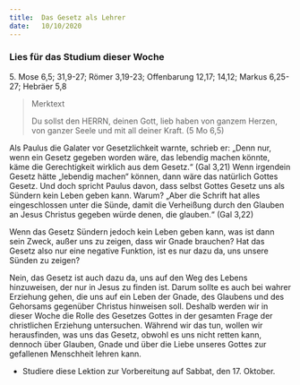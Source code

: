 ```yaml
---
title:  Das Gesetz als Lehrer
date:   10/10/2020
---
```


### Lies für das Studium dieser Woche
5\. Mose 6,5; 31,9-27; Römer 3,19-23; Offenbarung 12,17; 14,12; Markus 6,25-27; Hebräer 5,8

> <p>Merktext</p>
> Du sollst den HERRN, deinen Gott, lieb haben von ganzem Herzen, von ganzer Seele und mit all deiner Kraft. (5 Mo 6,5)

Als Paulus die Galater vor Gesetzlichkeit warnte, schrieb er: „Denn nur, wenn ein Gesetz gegeben worden wäre, das lebendig machen könnte, käme die Gerechtigkeit wirklich aus dem Gesetz.“ (Gal 3,21) Wenn irgendein Gesetz hätte „lebendig machen“ können, dann wäre das natürlich Gottes Gesetz. Und doch spricht Paulus davon, dass selbst Gottes Gesetz uns als Sündern kein Leben geben kann. Warum? „Aber die Schrift hat alles eingeschlossen unter die Sünde, damit die Verheißung durch den Glauben an Jesus Christus gegeben würde denen, die glauben.“ (Gal 3,22)

Wenn das Gesetz Sündern jedoch kein Leben geben kann, was ist dann sein Zweck, außer uns zu zeigen, dass wir Gnade brauchen? Hat das Gesetz also nur eine negative Funktion, ist es nur dazu da, uns unsere Sünden zu zeigen?

Nein, das Gesetz ist auch dazu da, uns auf den Weg des Lebens hinzuweisen, der nur in Jesus zu finden ist. Darum sollte es auch bei wahrer Erziehung gehen, die uns auf ein Leben der Gnade, des Glaubens und des Gehorsams gegenüber Christus hinweisen soll. Deshalb werden wir in dieser Woche die Rolle des Gesetzes Gottes in der gesamten Frage der christlichen Erziehung untersuchen. Während wir das tun, wollen wir herausfinden, was uns das Gesetz, obwohl es uns nicht retten kann, dennoch über Glauben, Gnade und über die Liebe unseres Gottes zur gefallenen Menschheit lehren kann.

* Studiere diese Lektion zur Vorbereitung auf Sabbat, den 17. Oktober.